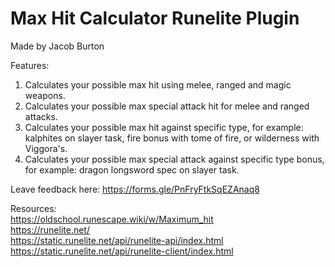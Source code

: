 # Max Hit Calculator Runelite Plugin
Made by Jacob Burton <br>

Features:
1. Calculates your possible max hit using melee, ranged and magic weapons.
2. Calculates your possible max special attack hit for melee and ranged attacks.
3. Calculates your possible max hit against specific type, for example: kalphites on slayer task, fire bonus with tome of fire, or wilderness with Viggora's.
4. Calculates your possible max special attack against specific type bonus, for example: dragon longsword spec on slayer task.

Leave feedback here: https://forms.gle/PnFryFtkSqEZAnaq8 <br>

Resources: <br>
https://oldschool.runescape.wiki/w/Maximum_hit <br>
https://runelite.net/ <br>
https://static.runelite.net/api/runelite-api/index.html <br>
https://static.runelite.net/api/runelite-client/index.html <br>
